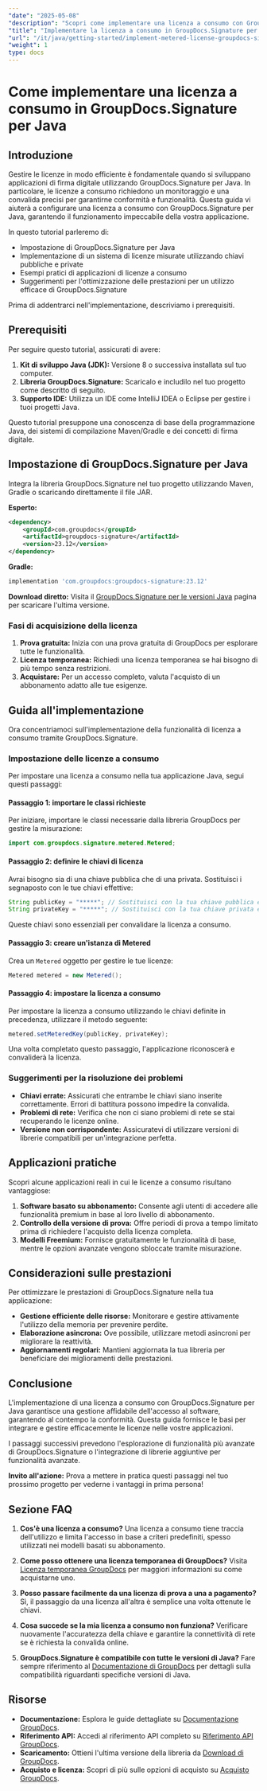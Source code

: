 ```yaml
---
"date": "2025-05-08"
"description": "Scopri come implementare una licenza a consumo con GroupDocs.Signature per Java. Questa guida illustra la configurazione, l'integrazione e le best practice."
"title": "Implementare la licenza a consumo in GroupDocs.Signature per Java&#58; una guida passo passo"
"url": "/it/java/getting-started/implement-metered-license-groupdocs-signature-java/"
"weight": 1
type: docs
---
```

# Come implementare una licenza a consumo in GroupDocs.Signature per Java

## Introduzione

Gestire le licenze in modo efficiente è fondamentale quando si sviluppano applicazioni di firma digitale utilizzando GroupDocs.Signature per Java. In particolare, le licenze a consumo richiedono un monitoraggio e una convalida precisi per garantirne conformità e funzionalità. Questa guida vi aiuterà a configurare una licenza a consumo con GroupDocs.Signature per Java, garantendo il funzionamento impeccabile della vostra applicazione.

In questo tutorial parleremo di:
- Impostazione di GroupDocs.Signature per Java
- Implementazione di un sistema di licenze misurate utilizzando chiavi pubbliche e private
- Esempi pratici di applicazioni di licenze a consumo
- Suggerimenti per l'ottimizzazione delle prestazioni per un utilizzo efficace di GroupDocs.Signature

Prima di addentrarci nell'implementazione, descriviamo i prerequisiti.

## Prerequisiti

Per seguire questo tutorial, assicurati di avere:
1. **Kit di sviluppo Java (JDK):** Versione 8 o successiva installata sul tuo computer.
2. **Libreria GroupDocs.Signature:** Scaricalo e includilo nel tuo progetto come descritto di seguito.
3. **Supporto IDE:** Utilizza un IDE come IntelliJ IDEA o Eclipse per gestire i tuoi progetti Java.

Questo tutorial presuppone una conoscenza di base della programmazione Java, dei sistemi di compilazione Maven/Gradle e dei concetti di firma digitale.

## Impostazione di GroupDocs.Signature per Java

Integra la libreria GroupDocs.Signature nel tuo progetto utilizzando Maven, Gradle o scaricando direttamente il file JAR.

**Esperto:**
```xml
<dependency>
    <groupId>com.groupdocs</groupId>
    <artifactId>groupdocs-signature</artifactId>
    <version>23.12</version>
</dependency>
```

**Gradle:**
```gradle
implementation 'com.groupdocs:groupdocs-signature:23.12'
```

**Download diretto:** Visita il [GroupDocs.Signature per le versioni Java](https://releases.groupdocs.com/signature/java/) pagina per scaricare l'ultima versione.

### Fasi di acquisizione della licenza

1. **Prova gratuita:** Inizia con una prova gratuita di GroupDocs per esplorare tutte le funzionalità.
2. **Licenza temporanea:** Richiedi una licenza temporanea se hai bisogno di più tempo senza restrizioni.
3. **Acquistare:** Per un accesso completo, valuta l'acquisto di un abbonamento adatto alle tue esigenze.

## Guida all'implementazione

Ora concentriamoci sull'implementazione della funzionalità di licenza a consumo tramite GroupDocs.Signature.

### Impostazione delle licenze a consumo

Per impostare una licenza a consumo nella tua applicazione Java, segui questi passaggi:

#### Passaggio 1: importare le classi richieste
Per iniziare, importare le classi necessarie dalla libreria GroupDocs per gestire la misurazione:
```java
import com.groupdocs.signature.metered.Metered;
```

#### Passaggio 2: definire le chiavi di licenza
Avrai bisogno sia di una chiave pubblica che di una privata. Sostituisci i segnaposto con le tue chiavi effettive:
```java
String publicKey = "*****"; // Sostituisci con la tua chiave pubblica effettiva
String privateKey = "*****"; // Sostituisci con la tua chiave privata effettiva
```
Queste chiavi sono essenziali per convalidare la licenza a consumo.

#### Passaggio 3: creare un'istanza di Metered
Crea un `Metered` oggetto per gestire le tue licenze:
```java
Metered metered = new Metered();
```

#### Passaggio 4: impostare la licenza a consumo
Per impostare la licenza a consumo utilizzando le chiavi definite in precedenza, utilizzare il metodo seguente:
```java
metered.setMeteredKey(publicKey, privateKey);
```
Una volta completato questo passaggio, l'applicazione riconoscerà e convaliderà la licenza.

### Suggerimenti per la risoluzione dei problemi
- **Chiavi errate:** Assicurati che entrambe le chiavi siano inserite correttamente. Errori di battitura possono impedire la convalida.
- **Problemi di rete:** Verifica che non ci siano problemi di rete se stai recuperando le licenze online.
- **Versione non corrispondente:** Assicuratevi di utilizzare versioni di librerie compatibili per un'integrazione perfetta.

## Applicazioni pratiche

Scopri alcune applicazioni reali in cui le licenze a consumo risultano vantaggiose:
1. **Software basato su abbonamento:** Consente agli utenti di accedere alle funzionalità premium in base al loro livello di abbonamento.
2. **Controllo della versione di prova:** Offre periodi di prova a tempo limitato prima di richiedere l'acquisto della licenza completa.
3. **Modelli Freemium:** Fornisce gratuitamente le funzionalità di base, mentre le opzioni avanzate vengono sbloccate tramite misurazione.

## Considerazioni sulle prestazioni
Per ottimizzare le prestazioni di GroupDocs.Signature nella tua applicazione:
- **Gestione efficiente delle risorse:** Monitorare e gestire attivamente l'utilizzo della memoria per prevenire perdite.
- **Elaborazione asincrona:** Ove possibile, utilizzare metodi asincroni per migliorare la reattività.
- **Aggiornamenti regolari:** Mantieni aggiornata la tua libreria per beneficiare dei miglioramenti delle prestazioni.

## Conclusione

L'implementazione di una licenza a consumo con GroupDocs.Signature per Java garantisce una gestione affidabile dell'accesso al software, garantendo al contempo la conformità. Questa guida fornisce le basi per integrare e gestire efficacemente le licenze nelle vostre applicazioni.

I passaggi successivi prevedono l'esplorazione di funzionalità più avanzate di GroupDocs.Signature o l'integrazione di librerie aggiuntive per funzionalità avanzate.

**Invito all'azione:** Prova a mettere in pratica questi passaggi nel tuo prossimo progetto per vederne i vantaggi in prima persona!

## Sezione FAQ

1. **Cos'è una licenza a consumo?**
   Una licenza a consumo tiene traccia dell'utilizzo e limita l'accesso in base a criteri predefiniti, spesso utilizzati nei modelli basati su abbonamento.

2. **Come posso ottenere una licenza temporanea di GroupDocs?**
   Visita [Licenza temporanea GroupDocs](https://purchase.groupdocs.com/temporary-license/) per maggiori informazioni su come acquistarne uno.

3. **Posso passare facilmente da una licenza di prova a una a pagamento?**
   Sì, il passaggio da una licenza all'altra è semplice una volta ottenute le chiavi.

4. **Cosa succede se la mia licenza a consumo non funziona?**
   Verificare nuovamente l'accuratezza della chiave e garantire la connettività di rete se è richiesta la convalida online.

5. **GroupDocs.Signature è compatibile con tutte le versioni di Java?**
   Fare sempre riferimento al [Documentazione di GroupDocs](https://docs.groupdocs.com/signature/java/) per dettagli sulla compatibilità riguardanti specifiche versioni di Java.

## Risorse
- **Documentazione:** Esplora le guide dettagliate su [Documentazione GroupDocs](https://docs.groupdocs.com/signature/java/).
- **Riferimento API:** Accedi al riferimento API completo su [Riferimento API GroupDocs](https://reference.groupdocs.com/signature/java/).
- **Scaricamento:** Ottieni l'ultima versione della libreria da [Download di GroupDocs](https://releases.groupdocs.com/signature/java/).
- **Acquisto e licenza:** Scopri di più sulle opzioni di acquisto su [Acquisto GroupDocs](https://purchase.groupdocs.com/buy).